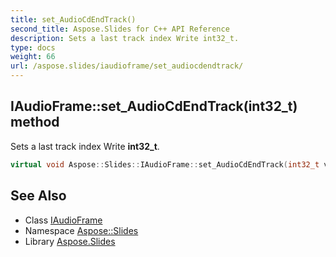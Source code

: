 ```yaml
---
title: set_AudioCdEndTrack()
second_title: Aspose.Slides for C++ API Reference
description: Sets a last track index Write int32_t.
type: docs
weight: 66
url: /aspose.slides/iaudioframe/set_audiocdendtrack/
---
```

## IAudioFrame::set_AudioCdEndTrack(int32_t) method


Sets a last track index Write **int32_t**.

```cpp
virtual void Aspose::Slides::IAudioFrame::set_AudioCdEndTrack(int32_t value)=0
```

## See Also

* Class [IAudioFrame](../)
* Namespace [Aspose::Slides](../../)
* Library [Aspose.Slides](../../../)
